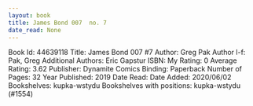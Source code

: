 ```yaml
---
layout: book
title: James Bond 007  no. 7
date_read: None
---
```


Book Id: 44639118
Title: James Bond 007 #7
Author: Greg Pak
Author l-f: Pak, Greg
Additional Authors: Eric Gapstur
ISBN: 
My Rating: 0
Average Rating: 3.62
Publisher: Dynamite Comics
Binding: Paperback
Number of Pages: 32
Year Published: 2019
Date Read: 
Date Added: 2020/06/02
Bookshelves: kupka-wstydu
Bookshelves with positions: kupka-wstydu (#1554)

